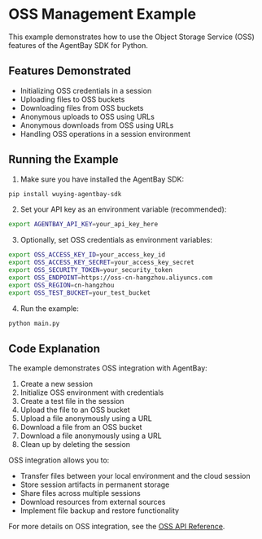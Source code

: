 # OSS Management Example

This example demonstrates how to use the Object Storage Service (OSS) features of the AgentBay SDK for Python.

## Features Demonstrated

- Initializing OSS credentials in a session
- Uploading files to OSS buckets
- Downloading files from OSS buckets
- Anonymous uploads to OSS using URLs
- Anonymous downloads from OSS using URLs
- Handling OSS operations in a session environment

## Running the Example

1. Make sure you have installed the AgentBay SDK:

```bash
pip install wuying-agentbay-sdk
```

2. Set your API key as an environment variable (recommended):

```bash
export AGENTBAY_API_KEY=your_api_key_here
```

3. Optionally, set OSS credentials as environment variables:

```bash
export OSS_ACCESS_KEY_ID=your_access_key_id
export OSS_ACCESS_KEY_SECRET=your_access_key_secret
export OSS_SECURITY_TOKEN=your_security_token
export OSS_ENDPOINT=https://oss-cn-hangzhou.aliyuncs.com
export OSS_REGION=cn-hangzhou
export OSS_TEST_BUCKET=your_test_bucket
```

4. Run the example:

```bash
python main.py
```

## Code Explanation

The example demonstrates OSS integration with AgentBay:

1. Create a new session
2. Initialize OSS environment with credentials
3. Create a test file in the session
4. Upload the file to an OSS bucket
5. Upload a file anonymously using a URL
6. Download a file from an OSS bucket
7. Download a file anonymously using a URL
8. Clean up by deleting the session

OSS integration allows you to:

- Transfer files between your local environment and the cloud session
- Store session artifacts in permanent storage
- Share files across multiple sessions
- Download resources from external sources
- Implement file backup and restore functionality

For more details on OSS integration, see the [OSS API Reference](../../../../../../typescript/docs/api/common-features/advanced/oss.md).